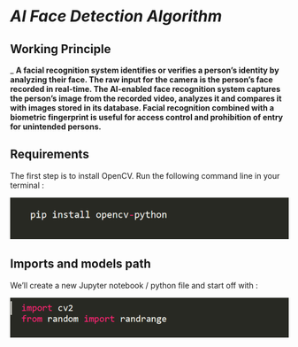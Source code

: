 # <em> AI Face Detection Algorithm </em>
## Working Principle
  _ <b>A facial recognition system identifies or verifies a person’s identity by analyzing their face. The raw input for the camera is the person’s face recorded in real-time. The AI-enabled face recognition system captures the person’s image from the recorded video, analyzes it and compares it with images stored in its database.
Facial recognition combined with a biometric fingerprint is useful for access control and prohibition of entry for unintended persons.</b>
## Requirements
The first step is to install OpenCV. Run the following command line in your terminal :

<img src="https://github.com/Nimish1224/Ai_Face_Detector/blob/master/readme-src/cv.PNG">

## Imports and models path
We’ll create a new Jupyter notebook / python file and start off with :

<img src="https://github.com/Nimish1224/Ai_Face_Detector/blob/master/readme-src/import.PNG">

